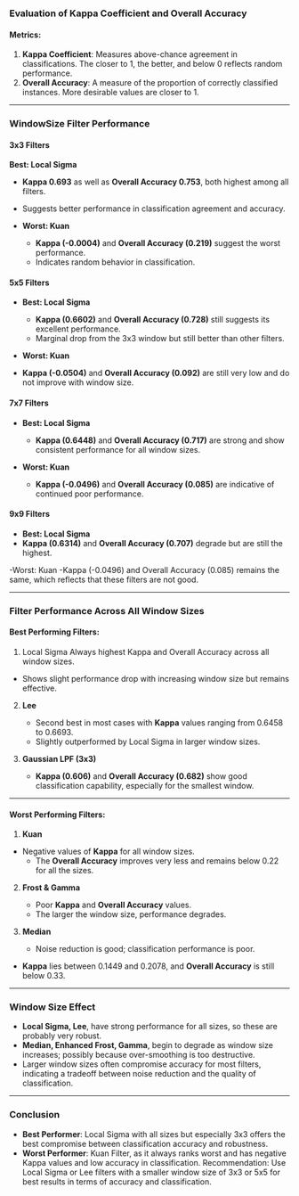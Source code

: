 ### **Evaluation of Kappa Coefficient and Overall Accuracy**





#### **Metrics:**
1. **Kappa Coefficient**: Measures above-chance agreement in classifications. The closer to 1, the better, and below 0 reflects random performance.
2. **Overall Accuracy**: A measure of the proportion of correctly classified instances. More desirable values are closer to 1.

---

### **WindowSize Filter Performance**


#### **3x3 Filters**
**Best: Local Sigma**
- **Kappa 0.693** as well as **Overall Accuracy 0.753**, both highest among all filters.
- Suggests better performance in classification agreement and accuracy.
 
- **Worst: Kuan**
  - **Kappa (-0.0004)** and **Overall Accuracy (0.219)** suggest the worst performance.
  - Indicates random behavior in classification.
 
#### **5x5 Filters**
- **Best: Local Sigma**
  - **Kappa (0.6602)** and **Overall Accuracy (0.728)** still suggests its excellent performance.
  - Marginal drop from the 3x3 window but still better than other filters.
 
- **Worst: Kuan**
- **Kappa (-0.0504)** and **Overall Accuracy (0.092)** are still very low and do not improve with window size.

#### **7x7 Filters**
- **Best: Local Sigma**
  - **Kappa (0.6448)** and **Overall Accuracy (0.717)** are strong and show consistent performance for all window sizes.
  
- **Worst: Kuan**
  - **Kappa (-0.0496)** and **Overall Accuracy (0.085)** are indicative of continued poor performance.

#### **9x9 Filters**
- **Best: Local Sigma**
- **Kappa (0.6314)** and **Overall Accuracy (0.707)** degrade but are still the highest.
 
-Worst: Kuan
-Kappa (-0.0496) and Overall Accuracy (0.085) remains the same, which reflects that these filters are not good.

-----

### Filter Performance Across All Window Sizes

#### Best Performing Filters:
1. Local Sigma
   Always highest Kappa and Overall Accuracy across all window sizes.
- Shows slight performance drop with increasing window size but remains effective.

2. **Lee**
   - Second best in most cases with **Kappa** values ranging from 0.6458 to 0.6693.
   - Slightly outperformed by Local Sigma in larger window sizes.

3. **Gaussian LPF (3x3)**
   - **Kappa (0.606)** and **Overall Accuracy (0.682)** show good classification capability, especially for the smallest window.

---

#### **Worst Performing Filters:**
1. **Kuan**
- Negative values of **Kappa** for all window sizes.
   - The **Overall Accuracy** improves very less and remains below 0.22 for all the sizes.

2. **Frost & Gamma**
   - Poor **Kappa** and **Overall Accuracy** values.
   - The larger the window size, performance degrades.

3. **Median**
   - Noise reduction is good; classification performance is poor.
- **Kappa** lies between 0.1449 and 0.2078, and **Overall Accuracy** is still below 0.33.

---

### Window Size Effect

- **Local Sigma, Lee**, have strong performance for all sizes, so these are probably very robust.
- **Median, Enhanced Frost, Gamma**, begin to degrade as window size increases; possibly because over-smoothing is too destructive.
- Larger window sizes often compromise accuracy for most filters, indicating a tradeoff between noise reduction and the quality of classification.

---
### **Conclusion**
- **Best Performer**: Local Sigma with all sizes but especially 3x3 offers the best compromise between classification accuracy and robustness.
- **Worst Performer**: Kuan Filter, as it always ranks worst and has negative Kappa values and low accuracy in classification.
Recommendation: Use Local Sigma or Lee filters with a smaller window size of 3x3 or 5x5 for best results in terms of accuracy and classification.
